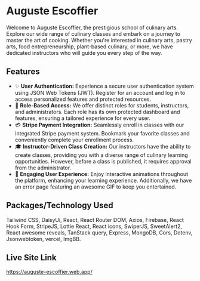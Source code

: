 # Auguste Escoffier

Welcome to Auguste Escoffier, the prestigious school of culinary arts. Explore our wide range of culinary classes and embark on a journey to master the art of cooking. Whether you're interested in culinary arts, pastry arts, food entrepreneurship, plant-based culinary, or more, we have dedicated instructors who will guide you every step of the way.

## Features

- ✨ **User Authentication:** Experience a secure user authentication system using JSON Web Tokens (JWT). Register for an account and log in to access personalized features and protected resources.
- 👥 **Role-Based Access:** We offer distinct roles for students, instructors, and administrators. Each role has its own protected dashboard and features, ensuring a tailored experience for every user.
- 💳 **Stripe Payment Integration:** Seamlessly enroll in classes with our integrated Stripe payment system. Bookmark your favorite classes and conveniently complete your enrollment process.
- 🎓 **Instructor-Driven Class Creation:** Our instructors have the ability to create classes, providing you with a diverse range of culinary learning opportunities. However, before a class is published, it requires approval from the administrator.
- 🎉 **Engaging User Experience:** Enjoy interactive animations throughout the platform, enhancing your learning experience. Additionally, we have an error page featuring an awesome GIF to keep you entertained.

## Packages/Technology Used

Tailwind CSS, DaisyUi, React, React Router DOM, Axios, Firebase, React Hook Form, StripeJS, Lottie React, React icons, SwiperJS, SweetAlert2, React awesome reveals, TanStack query, Express, MongoDB, Cors, Dotenv, Jsonwebtoken, vercel, ImgBB.

## Live Site Link

https://auguste-escoffier.web.app/
